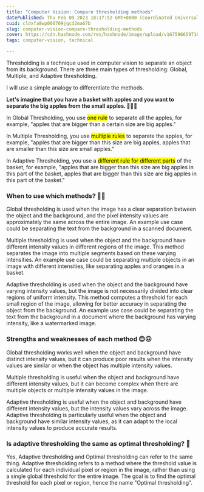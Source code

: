 ```yaml
---
title: "Computer Vision: Compare thresholding methods"
datePublished: Thu Feb 09 2023 18:17:52 GMT+0000 (Coordinated Universal Time)
cuid: cldxfa8wp000709jqcd2ma67b
slug: computer-vision-compare-thresholding-methods
cover: https://cdn.hashnode.com/res/hashnode/image/upload/v1675966597189/9e97cf18-9328-455d-a83e-59557624c6a6.png
tags: computer-vision, technical

---
```


Thresholding is a technique used in computer vision to separate an object from its background. There are three main types of thresholding: Global, Multiple, and Adaptive thresholding.

I will use a simple analogy to differentiate the methods.

**Let's imagine that you have a basket with apples and you want to separate the big apples from the small apples. 🧺🍎🍏**

In Global Thresholding, you use <mark>one rule</mark> to separate all the apples, for example, "apples that are bigger than a certain size are big apples."

In Multiple Thresholding, you use <mark>multiple rules</mark> to separate the apples, for example, "apples that are bigger than this size are big apples, apples that are smaller than this size are small apples."

In Adaptive Thresholding, you use a <mark>different rule for different parts</mark> of the basket, for example, "apples that are bigger than this size are big apples in this part of the basket, apples that are bigger than this size are big apples in this part of the basket."

### When to use which methods? 🤔🤔

Global thresholding is used when the image has a clear separation between the object and the background, and the pixel intensity values are approximately the same across the entire image. An example use case could be separating the text from the background in a scanned document.

Multiple thresholding is used when the object and the background have different intensity values in different regions of the image. This method separates the image into multiple segments based on these varying intensities. An example use case could be separating multiple objects in an image with different intensities, like separating apples and oranges in a basket.

Adaptive thresholding is used when the object and the background have varying intensity values, but the image is not necessarily divided into clear regions of uniform intensity. This method computes a threshold for each small region of the image, allowing for better accuracy in separating the object from the background. An example use case could be separating the text from the background in a document where the background has varying intensity, like a watermarked image.

### Strengths and weaknesses of each method 😊😖

Global thresholding works well when the object and background have distinct intensity values, but it can produce poor results when the intensity values are similar or when the object has multiple intensity values.

Multiple thresholding is useful when the object and background have different intensity values, but it can become complex when there are multiple objects or multiple intensity values in the image.

Adaptive thresholding is useful when the object and background have different intensity values, but the intensity values vary across the image. Adaptive thresholding is particularly useful when the object and background have similar intensity values, as it can adapt to the local intensity values to produce accurate results.

### Is adaptive thresholding the same as optimal thresholding? 🤔

Yes, Adaptive thresholding and Optimal thresholding can refer to the same thing. Adaptive thresholding refers to a method where the threshold value is calculated for each individual pixel or region in the image, rather than using a single global threshold for the entire image. The goal is to find the optimal threshold for each pixel or region, hence the name "Optimal thresholding".
